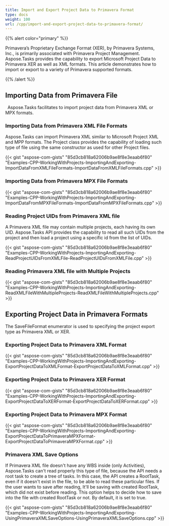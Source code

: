 ```yaml
---
title: Import and Export Project Data to Primavera Format
type: docs
weight: 100
url: /cpp/import-and-export-project-data-to-primavera-format/
---
```


{{% alert color="primary" %}} 

Primavera’s Proprietary Exchange Format (XER), by Primavera Systems, Inc., is primarily associated with Primavera Project Management. Aspose.Tasks provides the capability to export Microsoft Project Data to Primavera XER as well as XML formats. This article demonstrates how to import or export to a variety of Primavera supported formats.

{{% /alert %}} 
## **Importing Data from Primavera File**
` `Aspose.Tasks facilitates to import project data from Primavera XML or MPX formats.
### **Importing Data from Primavera XML File Formats**
Aspose.Tasks can import Primavera XML similar to Microsoft Project XML and MPP formats. The Project class provides the capability of loading such type of file using the same constructor as used for other Project files.

{{< gist "aspose-com-gists" "85d3cb818a62006b9ae8f8e3eaab6f80" "Examples-CPP-WorkingWithProjects-ImportingAndExporting-ImportDataFromXMLFileFormats-ImportDataFromXMLFileFormats.cpp" >}}
### **Importing Data from Primavera MPX File Formats**
{{< gist "aspose-com-gists" "85d3cb818a62006b9ae8f8e3eaab6f80" "Examples-CPP-WorkingWithProjects-ImportingAndExporting-ImportDataFromMPXFileFormats-ImportDataFromMPXFileFormats.cpp" >}}
### **Reading Project UIDs from Primavera XML file**
A Primavera XML file may contain multiple projects, each having its own UID. Aspose.Tasks API provides the capability to read all such UIDs from the project and then load a project using a specific id from the list of UIDs.

{{< gist "aspose-com-gists" "85d3cb818a62006b9ae8f8e3eaab6f80" "Examples-CPP-WorkingWithProjects-ImportingAndExporting-ReadProjectUIDsFromXMLFile-ReadProjectUIDsFromXMLFile.cpp" >}}
### **Reading Primavera XML file with Multiple Projects**
{{< gist "aspose-com-gists" "85d3cb818a62006b9ae8f8e3eaab6f80" "Examples-CPP-WorkingWithProjects-ImportingAndExporting-ReadXMLFileWithMultipleProjects-ReadXMLFileWithMultipleProjects.cpp" >}}
## **Exporting Project Data in Primavera Formats**
The SaveFileFormat enumerator is used to specifying the project export type as Primavera XML or XER.
### **Exporting Project Data to Primavera XML Format**
{{< gist "aspose-com-gists" "85d3cb818a62006b9ae8f8e3eaab6f80" "Examples-CPP-WorkingWithProjects-ImportingAndExporting-ExportProjectDataToXMLFormat-ExportProjectDataToXMLFormat.cpp" >}}
### **Exporting Project Data to Primavera XER Format**
{{< gist "aspose-com-gists" "85d3cb818a62006b9ae8f8e3eaab6f80" "Examples-CPP-WorkingWithProjects-ImportingAndExporting-ExportProjectDataToXERFormat-ExportProjectDataToXERFormat.cpp" >}}
### **Exporting Project Data to Primavera MPX Format**
{{< gist "aspose-com-gists" "85d3cb818a62006b9ae8f8e3eaab6f80" "Examples-CPP-WorkingWithProjects-ImportingAndExporting-ExportProjectDataToPrimaveraMPXFormat-ExportProjectDataToPrimaveraMPXFormat.cpp" >}}
### **Primavera XML Save Options**
If Primavera XML file doesn't have any WBS inside (only Activities), Aspose.Tasks can't read properly this type of file, because the API needs a root task to create a tree of tasks. In this case, the API creates a RootTask, even if it doesn't exist in the file, to be able to read these particular files. If the user wants to save after reading, It'll be saving with created RootTask, which did not exist before reading. This option helps to decide how to save into the file with created RootTask or not. By default, it is set to true.

{{< gist "aspose-com-gists" "85d3cb818a62006b9ae8f8e3eaab6f80" "Examples-CPP-WorkingWithProjects-ImportingAndExporting-UsingPrimaveraXMLSaveOptions-UsingPrimaveraXMLSaveOptions.cpp" >}}

